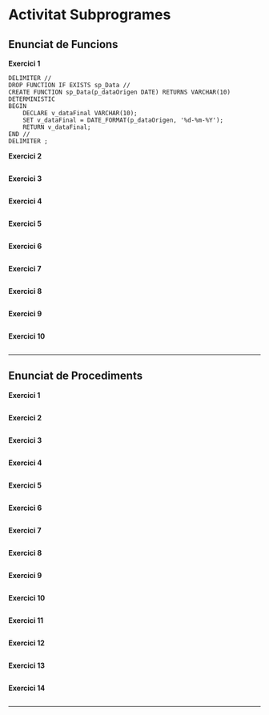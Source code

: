 # Activitat Subprogrames

## Enunciat de Funcions 

**Exercici 1**

```mysql
DELIMITER //
DROP FUNCTION IF EXISTS sp_Data //
CREATE FUNCTION sp_Data(p_dataOrigen DATE) RETURNS VARCHAR(10) DETERMINISTIC
BEGIN
    DECLARE v_dataFinal VARCHAR(10);
    SET v_dataFinal = DATE_FORMAT(p_dataOrigen, '%d-%m-%Y');
    RETURN v_dataFinal;
END //
DELIMITER ;
```

**Exercici 2**

```mysql

```

**Exercici 3**

```mysql

```

**Exercici 4**

```mysql

```

**Exercici 5**

```mysql

```

**Exercici 6**

```mysql

```

**Exercici 7**

```mysql

```

**Exercici 8**

```mysql

```
**Exercici 9**

```mysql

```
**Exercici 10**

```mysql

```

***

## Enunciat de Procediments

**Exercici 1**

```mysql

```

**Exercici 2**

```mysql

```

**Exercici 3**

```mysql

```

**Exercici 4**

```mysql

```

**Exercici 5**

```mysql

```

**Exercici 6**

```mysql

```

**Exercici 7**

```mysql

```

**Exercici 8**

```mysql

```
**Exercici 9**

```mysql

```
**Exercici 10**

```mysql

```
**Exercici 11**

```mysql

```
**Exercici 12**

```mysql

```
**Exercici 13**

```mysql

```
**Exercici 14**

```mysql

```

***
